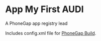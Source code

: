 App My First AUDI
===========

A PhoneGap app registry lead 

Includes config.xml file for [PhoneGap Build](https://build.phonegap.com).


